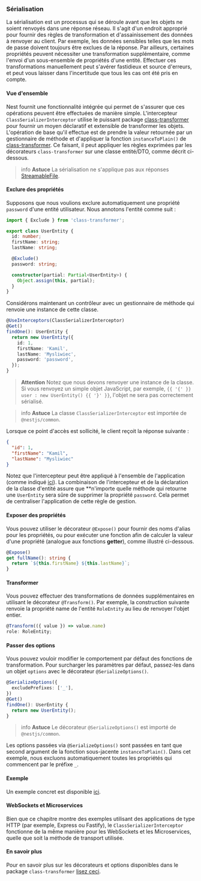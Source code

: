 ### Sérialisation

La sérialisation est un processus qui se déroule avant que les objets ne soient renvoyés dans une réponse réseau. Il s'agit d'un endroit approprié pour fournir des règles de transformation et d'assainissement des données à renvoyer au client. Par exemple, les données sensibles telles que les mots de passe doivent toujours être exclues de la réponse. Par ailleurs, certaines propriétés peuvent nécessiter une transformation supplémentaire, comme l'envoi d'un sous-ensemble de propriétés d'une entité. Effectuer ces transformations manuellement peut s'avérer fastidieux et source d'erreurs, et peut vous laisser dans l'incertitude que tous les cas ont été pris en compte.

#### Vue d'ensemble

Nest fournit une fonctionnalité intégrée qui permet de s'assurer que ces opérations peuvent être effectuées de manière simple. L'intercepteur `ClassSerializerInterceptor` utilise le puissant package [class-transformer](https://github.com/typestack/class-transformer) pour fournir un moyen déclaratif et extensible de transformer les objets. L'opération de base qu'il effectue est de prendre la valeur retournée par un gestionnaire de méthode et d'appliquer la fonction `instanceToPlain()` de [class-transformer](https://github.com/typestack/class-transformer). Ce faisant, il peut appliquer les règles exprimées par les décorateurs `class-transformer` sur une classe entité/DTO, comme décrit ci-dessous.

> info **Astuce** La sérialisation ne s'applique pas aux réponses [StreamableFile](https://docs.nestjs.com/techniques/streaming-files#streamable-file-class).

#### Exclure des propriétés

Supposons que nous voulions exclure automatiquement une propriété `password` d'une entité utilisateur. Nous annotons l'entité comme suit :

```typescript
import { Exclude } from 'class-transformer';

export class UserEntity {
  id: number;
  firstName: string;
  lastName: string;

  @Exclude()
  password: string;

  constructor(partial: Partial<UserEntity>) {
    Object.assign(this, partial);
  }
}
```

Considérons maintenant un contrôleur avec un gestionnaire de méthode qui renvoie une instance de cette classe.

```typescript
@UseInterceptors(ClassSerializerInterceptor)
@Get()
findOne(): UserEntity {
  return new UserEntity({
    id: 1,
    firstName: 'Kamil',
    lastName: 'Mysliwiec',
    password: 'password',
  });
}
```

> **Attention** Notez que nous devons renvoyer une instance de la classe. Si vous renvoyez un simple objet JavaScript, par exemple, `{{ '{' }} user : new UserEntity() {{ '}' }}`, l'objet ne sera pas correctement sérialisé.

> info **Astuce** La classe `ClassSerializerInterceptor` est importée de `@nestjs/common`.

Lorsque ce point d'accès est sollicité, le client reçoit la réponse suivante :

```json
{
  "id": 1,
  "firstName": "Kamil",
  "lastName": "Mysliwiec"
}
```

Notez que l'intercepteur peut être appliqué à l'ensemble de l'application (comme indiqué [ici](https://docs.nestjs.com/interceptors#binding-interceptors)). La combinaison de l'intercepteur et de la déclaration de la classe d'entité assure que **n'importe quelle méthode qui retourne une `UserEntity` sera sûre de supprimer la propriété `password`. Cela permet de centraliser l'application de cette règle de gestion.

#### Exposer des propriétés

Vous pouvez utiliser le décorateur `@Expose()` pour fournir des noms d'alias pour les propriétés, ou pour exécuter une fonction afin de calculer la valeur d'une propriété (analogue aux fonctions **getter**), comme illustré ci-dessous.

```typescript
@Expose()
get fullName(): string {
  return `${this.firstName} ${this.lastName}`;
}
```

#### Transformer

Vous pouvez effectuer des transformations de données supplémentaires en utilisant le décorateur `@Transform()`. Par exemple, la construction suivante renvoie la propriété name de l'entité `RoleEntity` au lieu de renvoyer l'objet entier.

```typescript
@Transform(({ value }) => value.name)
role: RoleEntity;
```

#### Passer des options

Vous pouvez vouloir modifier le comportement par défaut des fonctions de transformation. Pour surcharger les paramètres par défaut, passez-les dans un objet `options` avec le décorateur `@SerializeOptions()`.

```typescript
@SerializeOptions({
  excludePrefixes: ['_'],
})
@Get()
findOne(): UserEntity {
  return new UserEntity();
}
```

> info **Astuce** Le décorateur `@SerializeOptions()` est importé de `@nestjs/common`.

Les options passées via `@SerializeOptions()` sont passées en tant que second argument de la fonction sous-jacente `instanceToPlain()`. Dans cet exemple, nous excluons automatiquement toutes les propriétés qui commencent par le préfixe `_`.

#### Exemple

Un exemple concret est disponible [ici](https://github.com/nestjs/nest/tree/master/sample/21-serializer).

#### WebSockets et Microservices

Bien que ce chapitre montre des exemples utilisant des applications de type HTTP (par exemple, Express ou Fastify), le `ClassSerializerInterceptor` fonctionne de la même manière pour les WebSockets et les Microservices, quelle que soit la méthode de transport utilisée.

#### En savoir plus

Pour en savoir plus sur les décorateurs et options disponibles dans le package `class-transformer` [lisez ceci](https://github.com/typestack/class-transformer).
